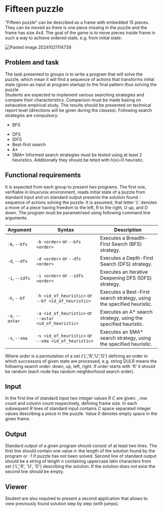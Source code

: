 # Fifteen puzzle

"Fifteen puzzle" can be described as a frame with embedded 15 pieces. They can be moved as there is one piece missing in the puzzle and the frame has size 4x4. The goal of the game is to move pieces inside frame in such a way to achieve ordered state, e.g. from initial state:

![Pasted image 20241021114739](https://github.com/user-attachments/assets/3440c87a-7c23-4e79-8224-68332b5e0f90)
## Problem and task

The task presented to groups is to write a program that will solve the puzzle, which mean it will find a sequence of actions that transforms initial state (given as input at program startup) to the final pattern thus solving the puzzle  
Students are expected to implement various searching strategies and compare their characteristics. Comparison must be made basing on exhaustive empirical study. The results should be presented on technical report level (directions will be given during the classes). Following search strategies are compulsory:
* BFS
- DFS
- IDFS
- Best-first search
- A*
- SMA*
Informed search strategies must be tested using at least 2 heuristics. Additionally they should be teted with h(x)=0 heuristic.

## Functional requirements

It is expected from each group to present two programs. The first one, verifiable in linux/unix environment, reads initial state of a puzzle from standard input and on standard output presents the solution found - sequence of actions solving the puzzle. It is assumed, that letter 'L' denotes a move of a piece having freedom to the left, R to the right, U up, and D down. The program must be parametrised using following command line arguments.


| Argument      | Syntax                  | Description               |
|---------------|-------------------------|---------------------------|
| `-b`, `--bfs` | `-b <order>` or `--bfs <order>` | Executes a Breadth-First Search (BFS) strategy. |
| `-d`, `--dfs` | `-d <order>` or `--dfs <order>` | Executes a Depth-First Search (DFS) strategy. |
| `-i`, `--idfs` | `-i <order>` or `--idfs <order>` | Executes an Iterative Deepening DFS (IDFS) strategy. |
| `-h`, `--bf` | `-h <id_of_heuristic>` or `--bf <id_of_heuristic>` | Executes a Best-First search strategy, using the specified heuristic. |
| `-a`, `--astar` | `-a <id_of_heuristic>` or `--astar <id_of_heuristic>` | Executes an A* search strategy, using the specified heuristic. |
| `-s`, `--sma` | `-s <id_of_heuristic>` or `--sma <id_of_heuristic>` | Executes an SMA* search strategy, using the specified heuristic. |


Where _order_ is a permutation of a set {'L','R','U','D'} defining an order in which successors of given state are processed, e.g. string DULR means the following search order: down, up, left, right. If _order_ starts with 'R' it should be random (each node has random neighborhood search order).

## Input

In the first line of standard input two integer values _R_ _C_ are given: , row count and column count respectively, defining frame size. In each subsequent _R_ lines of standard input contains _C_ space separated integer values describing a piece in the puzzle. Value 0 denotes empty space in the given frame.

## Output

Standard output of a given program should consist of at least two lines. The first line should contain one value _n_: the length of the solution found by the program or -1 if puzzle has not been solved. Second line of standard output should be a string of length _n_ containing uppercase latin characters from set {'L','R', 'U', 'D'} describing the solution. If the solution does not exist the second line should be empty.

## Viewer

Student are also required to present a second application that allows to view previously found solution step by step (with jumps).
